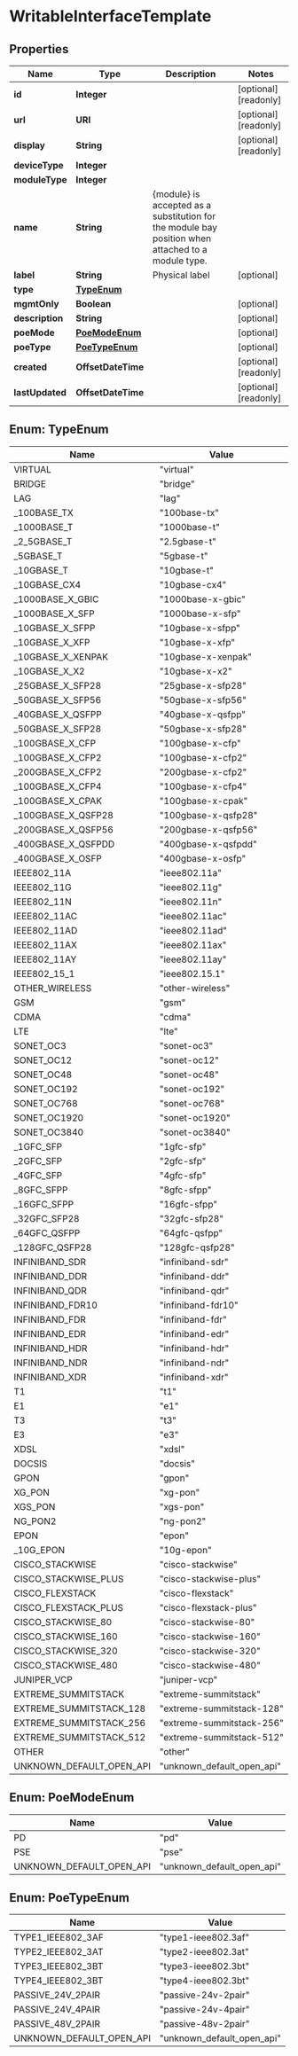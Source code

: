 

# WritableInterfaceTemplate


## Properties

| Name | Type | Description | Notes |
|------------ | ------------- | ------------- | -------------|
|**id** | **Integer** |  |  [optional] [readonly] |
|**url** | **URI** |  |  [optional] [readonly] |
|**display** | **String** |  |  [optional] [readonly] |
|**deviceType** | **Integer** |  |  |
|**moduleType** | **Integer** |  |  |
|**name** | **String** |  {module} is accepted as a substitution for the module bay position when attached to a module type.  |  |
|**label** | **String** | Physical label |  [optional] |
|**type** | [**TypeEnum**](#TypeEnum) |  |  |
|**mgmtOnly** | **Boolean** |  |  [optional] |
|**description** | **String** |  |  [optional] |
|**poeMode** | [**PoeModeEnum**](#PoeModeEnum) |  |  [optional] |
|**poeType** | [**PoeTypeEnum**](#PoeTypeEnum) |  |  [optional] |
|**created** | **OffsetDateTime** |  |  [optional] [readonly] |
|**lastUpdated** | **OffsetDateTime** |  |  [optional] [readonly] |



## Enum: TypeEnum

| Name | Value |
|---- | -----|
| VIRTUAL | &quot;virtual&quot; |
| BRIDGE | &quot;bridge&quot; |
| LAG | &quot;lag&quot; |
| _100BASE_TX | &quot;100base-tx&quot; |
| _1000BASE_T | &quot;1000base-t&quot; |
| _2_5GBASE_T | &quot;2.5gbase-t&quot; |
| _5GBASE_T | &quot;5gbase-t&quot; |
| _10GBASE_T | &quot;10gbase-t&quot; |
| _10GBASE_CX4 | &quot;10gbase-cx4&quot; |
| _1000BASE_X_GBIC | &quot;1000base-x-gbic&quot; |
| _1000BASE_X_SFP | &quot;1000base-x-sfp&quot; |
| _10GBASE_X_SFPP | &quot;10gbase-x-sfpp&quot; |
| _10GBASE_X_XFP | &quot;10gbase-x-xfp&quot; |
| _10GBASE_X_XENPAK | &quot;10gbase-x-xenpak&quot; |
| _10GBASE_X_X2 | &quot;10gbase-x-x2&quot; |
| _25GBASE_X_SFP28 | &quot;25gbase-x-sfp28&quot; |
| _50GBASE_X_SFP56 | &quot;50gbase-x-sfp56&quot; |
| _40GBASE_X_QSFPP | &quot;40gbase-x-qsfpp&quot; |
| _50GBASE_X_SFP28 | &quot;50gbase-x-sfp28&quot; |
| _100GBASE_X_CFP | &quot;100gbase-x-cfp&quot; |
| _100GBASE_X_CFP2 | &quot;100gbase-x-cfp2&quot; |
| _200GBASE_X_CFP2 | &quot;200gbase-x-cfp2&quot; |
| _100GBASE_X_CFP4 | &quot;100gbase-x-cfp4&quot; |
| _100GBASE_X_CPAK | &quot;100gbase-x-cpak&quot; |
| _100GBASE_X_QSFP28 | &quot;100gbase-x-qsfp28&quot; |
| _200GBASE_X_QSFP56 | &quot;200gbase-x-qsfp56&quot; |
| _400GBASE_X_QSFPDD | &quot;400gbase-x-qsfpdd&quot; |
| _400GBASE_X_OSFP | &quot;400gbase-x-osfp&quot; |
| IEEE802_11A | &quot;ieee802.11a&quot; |
| IEEE802_11G | &quot;ieee802.11g&quot; |
| IEEE802_11N | &quot;ieee802.11n&quot; |
| IEEE802_11AC | &quot;ieee802.11ac&quot; |
| IEEE802_11AD | &quot;ieee802.11ad&quot; |
| IEEE802_11AX | &quot;ieee802.11ax&quot; |
| IEEE802_11AY | &quot;ieee802.11ay&quot; |
| IEEE802_15_1 | &quot;ieee802.15.1&quot; |
| OTHER_WIRELESS | &quot;other-wireless&quot; |
| GSM | &quot;gsm&quot; |
| CDMA | &quot;cdma&quot; |
| LTE | &quot;lte&quot; |
| SONET_OC3 | &quot;sonet-oc3&quot; |
| SONET_OC12 | &quot;sonet-oc12&quot; |
| SONET_OC48 | &quot;sonet-oc48&quot; |
| SONET_OC192 | &quot;sonet-oc192&quot; |
| SONET_OC768 | &quot;sonet-oc768&quot; |
| SONET_OC1920 | &quot;sonet-oc1920&quot; |
| SONET_OC3840 | &quot;sonet-oc3840&quot; |
| _1GFC_SFP | &quot;1gfc-sfp&quot; |
| _2GFC_SFP | &quot;2gfc-sfp&quot; |
| _4GFC_SFP | &quot;4gfc-sfp&quot; |
| _8GFC_SFPP | &quot;8gfc-sfpp&quot; |
| _16GFC_SFPP | &quot;16gfc-sfpp&quot; |
| _32GFC_SFP28 | &quot;32gfc-sfp28&quot; |
| _64GFC_QSFPP | &quot;64gfc-qsfpp&quot; |
| _128GFC_QSFP28 | &quot;128gfc-qsfp28&quot; |
| INFINIBAND_SDR | &quot;infiniband-sdr&quot; |
| INFINIBAND_DDR | &quot;infiniband-ddr&quot; |
| INFINIBAND_QDR | &quot;infiniband-qdr&quot; |
| INFINIBAND_FDR10 | &quot;infiniband-fdr10&quot; |
| INFINIBAND_FDR | &quot;infiniband-fdr&quot; |
| INFINIBAND_EDR | &quot;infiniband-edr&quot; |
| INFINIBAND_HDR | &quot;infiniband-hdr&quot; |
| INFINIBAND_NDR | &quot;infiniband-ndr&quot; |
| INFINIBAND_XDR | &quot;infiniband-xdr&quot; |
| T1 | &quot;t1&quot; |
| E1 | &quot;e1&quot; |
| T3 | &quot;t3&quot; |
| E3 | &quot;e3&quot; |
| XDSL | &quot;xdsl&quot; |
| DOCSIS | &quot;docsis&quot; |
| GPON | &quot;gpon&quot; |
| XG_PON | &quot;xg-pon&quot; |
| XGS_PON | &quot;xgs-pon&quot; |
| NG_PON2 | &quot;ng-pon2&quot; |
| EPON | &quot;epon&quot; |
| _10G_EPON | &quot;10g-epon&quot; |
| CISCO_STACKWISE | &quot;cisco-stackwise&quot; |
| CISCO_STACKWISE_PLUS | &quot;cisco-stackwise-plus&quot; |
| CISCO_FLEXSTACK | &quot;cisco-flexstack&quot; |
| CISCO_FLEXSTACK_PLUS | &quot;cisco-flexstack-plus&quot; |
| CISCO_STACKWISE_80 | &quot;cisco-stackwise-80&quot; |
| CISCO_STACKWISE_160 | &quot;cisco-stackwise-160&quot; |
| CISCO_STACKWISE_320 | &quot;cisco-stackwise-320&quot; |
| CISCO_STACKWISE_480 | &quot;cisco-stackwise-480&quot; |
| JUNIPER_VCP | &quot;juniper-vcp&quot; |
| EXTREME_SUMMITSTACK | &quot;extreme-summitstack&quot; |
| EXTREME_SUMMITSTACK_128 | &quot;extreme-summitstack-128&quot; |
| EXTREME_SUMMITSTACK_256 | &quot;extreme-summitstack-256&quot; |
| EXTREME_SUMMITSTACK_512 | &quot;extreme-summitstack-512&quot; |
| OTHER | &quot;other&quot; |
| UNKNOWN_DEFAULT_OPEN_API | &quot;unknown_default_open_api&quot; |



## Enum: PoeModeEnum

| Name | Value |
|---- | -----|
| PD | &quot;pd&quot; |
| PSE | &quot;pse&quot; |
| UNKNOWN_DEFAULT_OPEN_API | &quot;unknown_default_open_api&quot; |



## Enum: PoeTypeEnum

| Name | Value |
|---- | -----|
| TYPE1_IEEE802_3AF | &quot;type1-ieee802.3af&quot; |
| TYPE2_IEEE802_3AT | &quot;type2-ieee802.3at&quot; |
| TYPE3_IEEE802_3BT | &quot;type3-ieee802.3bt&quot; |
| TYPE4_IEEE802_3BT | &quot;type4-ieee802.3bt&quot; |
| PASSIVE_24V_2PAIR | &quot;passive-24v-2pair&quot; |
| PASSIVE_24V_4PAIR | &quot;passive-24v-4pair&quot; |
| PASSIVE_48V_2PAIR | &quot;passive-48v-2pair&quot; |
| UNKNOWN_DEFAULT_OPEN_API | &quot;unknown_default_open_api&quot; |



